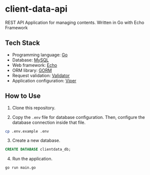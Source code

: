 # client-data-api

REST API Application for managing contents. Written in Go with Echo Framework

## Tech Stack

- Programming language: [Go](https://go.dev/)
- Database: [MySQL](https://www.mysql.com/)
- Web framework: [Echo](https://echo.labstack.com/)
- ORM library: [GORM](https://gorm.io/)
- Request validation: [Validator](https://github.com/go-playground/validator)
- Application configuration: [Viper](https://github.com/spf13/viper)

## How to Use

1. Clone this repository.

2. Copy the `.env` file for database configuration. Then, configure the database connection inside that file.

```sh
cp .env.example .env
```

3. Create a new database.

```sql
CREATE DATABASE clientdata_db;
```

4. Run the application.

```sh
go run main.go
```
